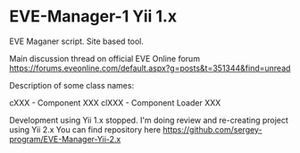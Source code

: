 EVE-Manager-1 Yii 1.x
===========

EVE Maganer script. Site based tool.

Main discussion thread on official EVE Online forum https://forums.eveonline.com/default.aspx?g=posts&t=351344&find=unread

Description of some class names:

cXXX            - Component XXX
clXXX           - Component Loader XXX

Development using Yii 1.x stopped. I'm doing review and re-creating project using Yii 2.x You can find repository here https://github.com/sergey-program/EVE-Manager-Yii-2.x

